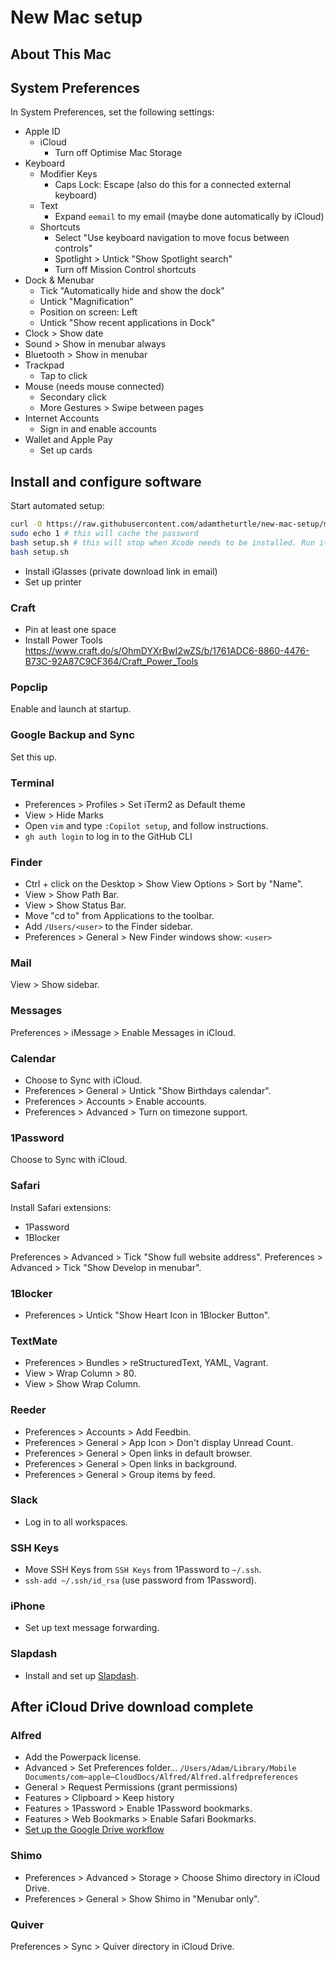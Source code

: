 # New Mac setup

## About This Mac

## System Preferences

In System Preferences, set the following settings:

* Apple ID
    * iCloud
        * Turn off Optimise Mac Storage
* Keyboard
    * Modifier Keys
        * Caps Lock: Escape (also do this for a connected external keyboard)
    * Text
        * Expand `eemail` to my email (maybe done automatically by iCloud)
    * Shortcuts
        * Select "Use keyboard navigation to move focus between controls"
        * Spotlight > Untick "Show Spotlight search"
        * Turn off Mission Control shortcuts
* Dock & Menubar
    * Tick "Automatically hide and show the dock"
    * Untick "Magnification"
    * Position on screen: Left
    * Untick "Show recent applications in Dock"
* Clock > Show date
* Sound > Show in menubar always
* Bluetooth > Show in menubar
* Trackpad
    * Tap to click
* Mouse (needs mouse connected)
    * Secondary click
    * More Gestures > Swipe between pages
* Internet Accounts
    * Sign in and enable accounts
* Wallet and Apple Pay
    * Set up cards

## Install and configure software

Start automated setup:

```bash
curl -O https://raw.githubusercontent.com/adamtheturtle/new-mac-setup/master/setup.sh
sudo echo 1 # this will cache the password
bash setup.sh # this will stop when Xcode needs to be installed. Run it again after that:
bash setup.sh
```

* Install iGlasses (private download link in email)
* Set up printer

### Craft

* Pin at least one space
* Install Power Tools https://www.craft.do/s/OhmDYXrBwI2wZS/b/1761ADC6-8860-4476-B73C-92A87C9CF364/Craft_Power_Tools

### Popclip

Enable and launch at startup.

### Google Backup and Sync

Set this up.

### Terminal

* Preferences > Profiles > Set iTerm2 as Default theme
* View > Hide Marks
* Open `vim` and type `:Copilot setup`, and follow instructions.
* `gh auth login` to log in to the GitHub CLI

### Finder

* Ctrl + click on the Desktop > Show View Options > Sort by "Name".
* View > Show Path Bar.
* View > Show Status Bar.
* Move "cd to" from Applications to the toolbar.
* Add `/Users/<user>` to the Finder sidebar.
* Preferences > General > New Finder windows show: `<user>`

### Mail

View > Show sidebar.

### Messages

Preferences > iMessage > Enable Messages in iCloud.

### Calendar

* Choose to Sync with iCloud.
* Preferences > General > Untick "Show Birthdays calendar".
* Preferences > Accounts > Enable accounts.
* Preferences > Advanced > Turn on timezone support.

### 1Password

Choose to Sync with iCloud.

### Safari

Install Safari extensions:

* 1Password
* 1Blocker

Preferences > Advanced > Tick "Show full website address".
Preferences > Advanced > Tick "Show Develop in menubar".

### 1Blocker

* Preferences > Untick "Show Heart Icon in 1Blocker Button".

### TextMate

* Preferences > Bundles > reStructuredText, YAML, Vagrant.
* View > Wrap Column > 80.
* View > Show Wrap Column.

### Reeder

* Preferences > Accounts > Add Feedbin.
* Preferences > General > App Icon > Don't display Unread Count.
* Preferences > General > Open links in default browser.
* Preferences > General > Open links in background.
* Preferences > General > Group items by feed.

### Slack

* Log in to all workspaces.

### SSH Keys

* Move SSH Keys from `SSH Keys` from 1Password to `~/.ssh`.
* `ssh-add ~/.ssh/id_rsa` (use password from 1Password).

### iPhone

* Set up text message forwarding.

### Slapdash

* Install and set up [Slapdash](https://slapdash.com/home).

## After iCloud Drive download complete

### Alfred

* Add the Powerpack license.
* Advanced > Set Preferences folder... `/Users/Adam/Library/Mobile Documents/com~apple~CloudDocs/Alfred/Alfred.alfredpreferences`
* General > Request Permissions (grant permissions)
* Features > Clipboard > Keep history
* Features > 1Password > Enable 1Password bookmarks.
* Features > Web Bookmarks > Enable Safari Bookmarks.
* [Set up the Google Drive workflow](https://github.com/azai91/alfred-drive-workflow/issues/69#issuecomment-599150203)

### Shimo

* Preferences > Advanced > Storage > Choose Shimo directory in iCloud Drive.
* Preferences > General > Show Shimo in "Menubar only".

### Quiver

Preferences > Sync > Quiver directory in iCloud Drive.
